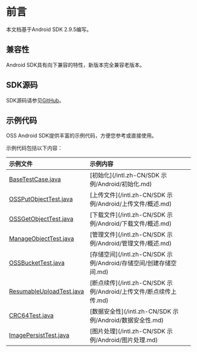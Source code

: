 # 前言

本文档基于Android SDK 2.9.5编写。

## 兼容性

Android SDK具有向下兼容的特性，新版本完全兼容老版本。

## SDK源码

SDK源码请参见[GitHub](https://github.com/aliyun/aliyun-oss-android-sdk)。

## 示例代码

OSS Android SDK提供丰富的示例代码，方便您参考或直接使用。

示例代码包括以下内容：

|示例文件|示例内容|
|:---|:---|
|[BaseTestCase.java](https://github.com/aliyun/aliyun-oss-android-sdk/blob/master/oss-android-sdk/src/androidTest/java/com/alibaba/sdk/android/BaseTestCase.java)|[初始化](/intl.zh-CN/SDK 示例/Android/初始化.md)|
|[OSSPutObjectTest.java](https://github.com/aliyun/aliyun-oss-android-sdk/blob/master/oss-android-sdk/src/androidTest/java/com/alibaba/sdk/android/OSSPutObjectTest.java)|[上传文件](/intl.zh-CN/SDK 示例/Android/上传文件/概述.md)|
|[OSSGetObjectTest.java](https://github.com/aliyun/aliyun-oss-android-sdk/blob/master/oss-android-sdk/src/androidTest/java/com/alibaba/sdk/android/OSSGetObjectTest.java)|[下载文件](/intl.zh-CN/SDK 示例/Android/下载文件/概述.md)|
|[ManageObjectTest.java](https://github.com/aliyun/aliyun-oss-android-sdk/blob/master/oss-android-sdk/src/androidTest/java/com/alibaba/sdk/android/ManageObjectTest.java)|[管理文件](/intl.zh-CN/SDK 示例/Android/管理文件/概述.md)|
|[OSSBucketTest.java](https://github.com/aliyun/aliyun-oss-android-sdk/blob/master/oss-android-sdk/src/androidTest/java/com/alibaba/sdk/android/OSSBucketTest.java)|[存储空间](/intl.zh-CN/SDK 示例/Android/存储空间/创建存储空间.md)|
|[ResumableUploadTest.java](https://github.com/aliyun/aliyun-oss-android-sdk/blob/master/oss-android-sdk/src/androidTest/java/com/alibaba/sdk/android/ResumableUploadTest.java)|[断点续传](/intl.zh-CN/SDK 示例/Android/上传文件/断点续传上传.md)|
|[CRC64Test.java](https://github.com/aliyun/aliyun-oss-android-sdk/blob/master/oss-android-sdk/src/androidTest/java/com/alibaba/sdk/android/CRC64Test.java)|[数据安全性](/intl.zh-CN/SDK 示例/Android/数据安全性.md)|
|[ImagePersistTest.java](https://github.com/aliyun/aliyun-oss-android-sdk/blob/master/oss-android-sdk/src/androidTest/java/com/alibaba/sdk/android/ImagePersistTest.java)|[图片处理](/intl.zh-CN/SDK 示例/Android/图片处理.md)|

